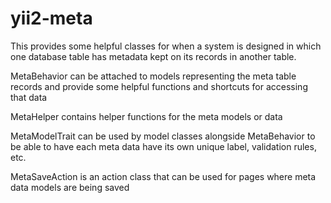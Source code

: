 # yii2-meta

This provides some helpful classes for when a system is designed in which one
database table has metadata kept on its records in another table.

MetaBehavior can be attached to models representing the meta table records
and provide some helpful functions and shortcuts for accessing that data

MetaHelper contains helper functions for the meta models or data

MetaModelTrait can be used by model classes alongside MetaBehavior to be able
to have each meta data have its own unique label, validation rules, etc.

MetaSaveAction is an action class that can be used for pages where meta data
models are being saved